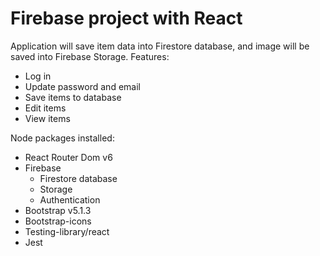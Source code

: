 # Firebase project with React

 Application will save item data into Firestore database, and image will be saved into Firebase Storage.
 Features:
 * Log in
 * Update password and email
 * Save items to database
 * Edit items
 * View items


Node packages installed:
- React Router Dom v6
- Firebase
   - Firestore database
   - Storage
   - Authentication
- Bootstrap v5.1.3
- Bootstrap-icons
- Testing-library/react
- Jest
